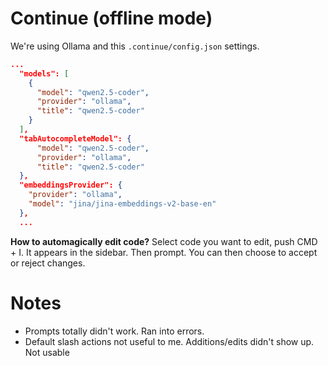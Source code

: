 # Continue (offline mode)

We're using Ollama and this `.continue/config.json` settings.

```json
...
  "models": [
    {
      "model": "qwen2.5-coder",
      "provider": "ollama",
      "title": "qwen2.5-coder"
    }
  ],
  "tabAutocompleteModel": {
      "model": "qwen2.5-coder",
      "provider": "ollama",
      "title": "qwen2.5-coder"
  },
  "embeddingsProvider": {
    "provider": "ollama",
    "model": "jina/jina-embeddings-v2-base-en"
  },
  ...
```

**How to automagically edit code?**
Select code you want to edit, push CMD + I. It appears in the sidebar. Then prompt. You can then choose to accept or reject changes.

# Notes

-   Prompts totally didn't work. Ran into errors.
-   Default slash actions not useful to me. Additions/edits didn't show up. Not usable
